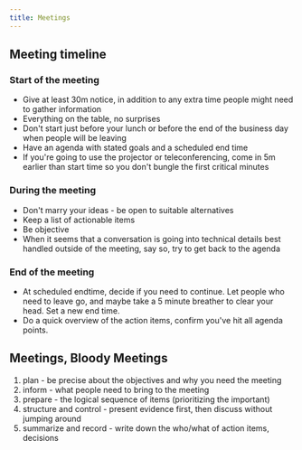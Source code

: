 ```yaml
---
title: Meetings
---
```


## Meeting timeline

### Start of the meeting

* Give at least 30m notice, in addition to any extra time people might need to gather information
* Everything on the table, no surprises
* Don't start just before your lunch or before the end of the business day when people will be leaving
* Have an agenda with stated goals and a scheduled end time
* If you're going to use the projector or teleconferencing, come in 5m earlier than start time so you don't bungle the first critical minutes


### During the meeting

* Don't marry your ideas - be open to suitable alternatives
* Keep a list of actionable items
* Be objective
* When it seems that a conversation is going into technical details best handled outside of the meeting, say so, try to get back to the agenda


### End of the meeting

* At scheduled endtime, decide if you need to continue. Let people who need to leave go, and maybe take a 5 minute breather to clear your head. Set a new end time.
* Do a quick overview of the action items, confirm you've hit all agenda points.


## Meetings, Bloody Meetings

1. plan - be precise about the objectives and why you need the meeting
2. inform - what people need to bring to the meeting
3. prepare - the logical sequence of items (prioritizing the important)
4. structure and control - present evidence first, then discuss without jumping around
5. summarize and record - write down the who/what of action items, decisions


